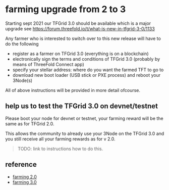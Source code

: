 # farming upgrade from 2 to 3

Starting sept 2021 our TFGrid 3.0 should be available which is a major upgrade see https://forum.threefold.io/t/what-is-new-in-tfgrid-3-0/1133

Any farmer who is interested to switch over to this new release will have to do the following

- register as a farmer on TFGrid 3.0 (everything is on a blockchain)
- electronically sign the terms and conditions of TFGrid 3.0 (probably by means of ThreeFold Connect app)
- specify your stellar address: where do you want the farmed TFT to go to
- download new boot loader (USB stick or PXE process) and reboot your 3Node(s)

All of above instructions will be provided in more detail ofcourse.

## help us to test the TFGrid 3.0 on devnet/testnet

Please boot your node for devnet or testnet, your farming reward will be the same as for TFGrid 2.0.

This allows the community to already use your 3Node on the TFGrid 3.0 and you still receive all your farming rewards as for v 2.0.

> TODO: link to instructions how to do this.

## reference

- [farming 2.0](farming_reward2)
- [farming 3.0](farming_reward)